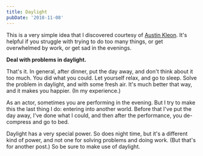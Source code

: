 ```yaml
---
title: Daylight
pubDate: '2018-11-08'
---
```


This is a very simple idea that I discovered courtesy of [Austin Kleon](https://austinkleon.com/2018/08/27/a-very-simple-rule/). It's helpful if you struggle with trying to do too many things, or get overwhelmed by work, or get sad in the evenings.

**Deal with problems in daylight.**

That's it. In general, after dinner, put the day away, and don't think about it too much. You did what you could. Let yourself relax, and go to sleep. Solve the problem in daylight, and with some fresh air. It's much better that way, and it makes you happier. (In my experience.)

As an actor, sometimes you are performing in the evening. But I try to make this the last thing I do: entering into another world. Before that I've put the day away, I've done what I could, and then after the performance, you de-compress and go to bed.

Daylight has a very special power. So does night time, but it's a different kind of power, and not one for solving problems and doing work. (But that's for another post.) So be sure to make use of daylight.
